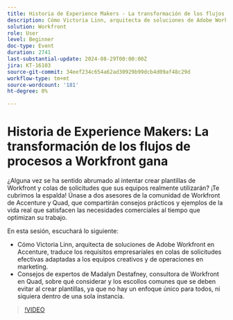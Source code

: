 ```yaml
---
title: Historia de Experience Makers - La transformación de los flujos de proceso a Workfront gana
description: Cómo Victoria Linn, arquitecta de soluciones de Adobe Workfront en Accenture, traduce los requisitos empresariales en colas de solicitudes efectivas adaptadas a los equipos creativos y de operaciones en marketing.  Consejos de expertos de Madalyn Destafney, consultora de Workfront en Quad, sobre qué considerar y los escollos comunes que se deben evitar al crear plantillas, ya que no hay un enfoque único para todos, ni siquiera dentro de una sola instancia.
solution: Workfront
role: User
level: Beginner
doc-type: Event
duration: 2741
last-substantial-update: 2024-08-29T00:00:00Z
jira: KT-16103
source-git-commit: 34eef234c654a62ad30929b99dcb4d09af48c29d
workflow-type: tm+mt
source-wordcount: '181'
ht-degree: 0%

---
```



# Historia de Experience Makers: La transformación de los flujos de procesos a Workfront gana

¿Alguna vez se ha sentido abrumado al intentar crear plantillas de Workfront y colas de solicitudes que sus equipos realmente utilizarán? ¡Te cubrimos la espalda! Únase a dos asesores de la comunidad de Workfront de Accenture y Quad, que compartirán consejos prácticos y ejemplos de la vida real que satisfacen las necesidades comerciales al tiempo que optimizan su trabajo.

En esta sesión, escuchará lo siguiente:

* Cómo Victoria Linn, arquitecta de soluciones de Adobe Workfront en Accenture, traduce los requisitos empresariales en colas de solicitudes efectivas adaptadas a los equipos creativos y de operaciones en marketing.
* Consejos de expertos de Madalyn Destafney, consultora de Workfront en Quad, sobre qué considerar y los escollos comunes que se deben evitar al crear plantillas, ya que no hay un enfoque único para todos, ni siquiera dentro de una sola instancia.

>[!VIDEO](https://video.tv.adobe.com/v/3433218/?learn=on)
